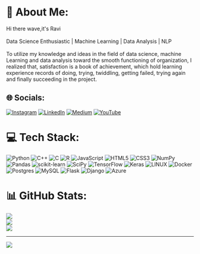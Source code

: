 # 💫 About Me:
Hi there wave,it's Ravi<br><br>Data Science Enthusiastic | Machine Learning | Data Analysis | NLP<br><br>To utilize my knowledge and ideas in the field of data science, machine Learning and data analysis toward the smooth functioning of organization, I realized that, satisfaction is a book of achievement, which hold learning experience records of doing, trying, twiddling, getting failed, trying again and finally succeeding in the project.


## 🌐 Socials:
[![Instagram](https://img.shields.io/badge/Instagram-%23E4405F.svg?logo=Instagram&logoColor=white)](https://instagram.com/md_raavi2.0) [![LinkedIn](https://img.shields.io/badge/LinkedIn-%230077B5.svg?logo=linkedin&logoColor=white)](https://linkedin.com/in/mohd-ravi-421072244) [![Medium](https://img.shields.io/badge/Medium-12100E?logo=medium&logoColor=white)](https://medium.com/@@mohdraavi454) [![YouTube](https://img.shields.io/badge/YouTube-%23FF0000.svg?logo=YouTube&logoColor=white)](https://youtube.com/UCL1dXduAHiuQASPWHojL-PQ) 

# 💻 Tech Stack:
![Python](https://img.shields.io/badge/python-3670A0?style=for-the-badge&logo=python&logoColor=ffdd54) ![C++](https://img.shields.io/badge/c++-%2300599C.svg?style=for-the-badge&logo=c%2B%2B&logoColor=white) ![C](https://img.shields.io/badge/c-%2300599C.svg?style=for-the-badge&logo=c&logoColor=white) ![R](https://img.shields.io/badge/r-%23276DC3.svg?style=for-the-badge&logo=r&logoColor=white) ![JavaScript](https://img.shields.io/badge/javascript-%23323330.svg?style=for-the-badge&logo=javascript&logoColor=%23F7DF1E) ![HTML5](https://img.shields.io/badge/html5-%23E34F26.svg?style=for-the-badge&logo=html5&logoColor=white) ![CSS3](https://img.shields.io/badge/css3-%231572B6.svg?style=for-the-badge&logo=css3&logoColor=white) ![NumPy](https://img.shields.io/badge/numpy-%23013243.svg?style=for-the-badge&logo=numpy&logoColor=white) ![Pandas](https://img.shields.io/badge/pandas-%23150458.svg?style=for-the-badge&logo=pandas&logoColor=white) ![scikit-learn](https://img.shields.io/badge/scikit--learn-%23F7931E.svg?style=for-the-badge&logo=scikit-learn&logoColor=white) ![SciPy](https://img.shields.io/badge/SciPy-%230C55A5.svg?style=for-the-badge&logo=scipy&logoColor=%white) ![TensorFlow](https://img.shields.io/badge/TensorFlow-%23FF6F00.svg?style=for-the-badge&logo=TensorFlow&logoColor=white) ![Keras](https://img.shields.io/badge/Keras-%23D00000.svg?style=for-the-badge&logo=Keras&logoColor=white) ![LINUX](https://img.shields.io/badge/Linux-FCC624?style=for-the-badge&logo=linux&logoColor=black) ![Docker](https://img.shields.io/badge/docker-%230db7ed.svg?style=for-the-badge&logo=docker&logoColor=white) ![Postgres](https://img.shields.io/badge/postgres-%23316192.svg?style=for-the-badge&logo=postgresql&logoColor=white) ![MySQL](https://img.shields.io/badge/mysql-%2300f.svg?style=for-the-badge&logo=mysql&logoColor=white) ![Flask](https://img.shields.io/badge/flask-%23000.svg?style=for-the-badge&logo=flask&logoColor=white) ![Django](https://img.shields.io/badge/django-%23092E20.svg?style=for-the-badge&logo=django&logoColor=white) ![Azure](https://img.shields.io/badge/azure-%230072C6.svg?style=for-the-badge&logo=azure-devops&logoColor=white)
# 📊 GitHub Stats:
![](https://github-readme-stats.vercel.app/api?username=mohdraavi&theme=dark&hide_border=false&include_all_commits=true&count_private=true)<br/>
![](https://github-readme-streak-stats.herokuapp.com/?user=mohdraavi&theme=dark&hide_border=false)<br/>
![](https://github-readme-stats.vercel.app/api/top-langs/?username=mohdraavi&theme=dark&hide_border=false&include_all_commits=true&count_private=true&layout=compact)

---
[![](https://visitcount.itsvg.in/api?id=mohdraavi&icon=0&color=0)](https://visitcount.itsvg.in)

<!-- Proudly created with GPRM ( https://gprm.itsvg.in ) -->
